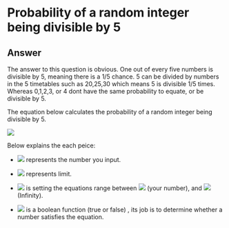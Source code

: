 # Probability of a random integer being divisible by 5
## Answer
The answer to this question is obvious. One out of every five numbers is divisible by 5, meaning there is a 1/5 chance. 5 can be divided by numbers in the 5 timetables such as 20,25,30 which means 5 is divisible 1/5 times. Whereas 0,1,2,3, or 4 dont have the same probability to equate, or be divisible by 5. 



The equation below calculates the probability of a random integer being divisible by 5.

![](https://i.imgur.com/acvIzhu.png)

Below explains the each peice:

- ![](https://i.imgur.com/EGWXRdV.png) represents the number you input.

- ![](https://i.imgur.com/aZspNVM.png)  represents limit. 

- ![](https://i.imgur.com/PLA3gdX.png) is setting the equations range between ![](https://i.imgur.com/EGWXRdV.png) (your number), and ![](https://i.imgur.com/cFyBUfV.png) (Infinity). 

- ![](https://i.imgur.com/vzfoBmo.png) is a boolean function (true or false) , its job is to determine whether a number satisfies the equation.
